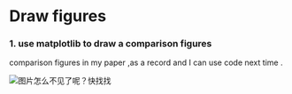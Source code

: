 # Draw figures 

### 1. use matplotlib to draw a comparison figures

comparison figures in my paper ,as a record and I can use code next time .<br>

![图片怎么不见了呢？快找找](,"draw.py")

